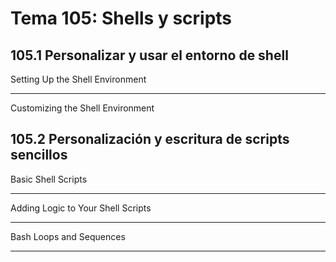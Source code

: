 # Tema 105: Shells y scripts

## 105.1 Personalizar y usar el entorno de shell

Setting Up the Shell Environment

---

Customizing the Shell Environment

## 105.2 Personalización y escritura de scripts sencillos

 Basic Shell Scripts

 ---
 
 Adding Logic to Your Shell Scripts
 
 ----

  Bash Loops and Sequences

  ---